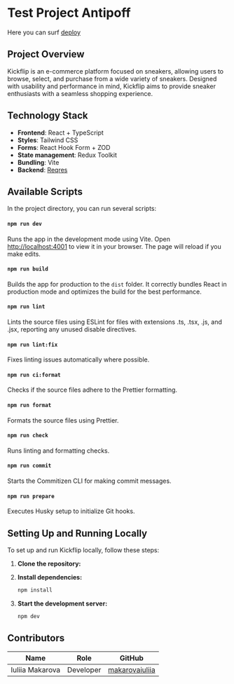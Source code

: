# Test Project Antipoff

Here you can surf [deploy](https://test-antipoff.netlify.app/)

## Project Overview

Kickflip is an e-commerce platform focused on sneakers, allowing users to browse, select, and purchase from a wide variety of sneakers. Designed with usability and performance in mind, Kickflip aims to provide sneaker enthusiasts with a seamless shopping experience.

## Technology Stack

- **Frontend**: React + TypeScript
- **Styles**: Tailwind CSS
- **Forms**: React Hook Form + ZOD
- **State management**: Redux Toolkit
- **Bundling**: Vite
- **Backend**: [Reqres](https://reqres.in/)

## Available Scripts

In the project directory, you can run several scripts:

#### `npm run dev`

Runs the app in the development mode using Vite. Open [http://localhost:4001](http://localhost:4001) to view it in your browser. The page will reload if you make edits.

#### `npm run build`

Builds the app for production to the `dist` folder. It correctly bundles React in production mode and optimizes the build for the best performance.

#### `npm run lint`

Lints the source files using ESLint for files with extensions .ts, .tsx, .js, and .jsx, reporting any unused disable directives.

#### `npm run lint:fix`

Fixes linting issues automatically where possible.

#### `npm run ci:format`

Checks if the source files adhere to the Prettier formatting.

#### `npm run format`

Formats the source files using Prettier.

#### `npm run check`

Runs linting and formatting checks.

#### `npm run commit`

Starts the Commitizen CLI for making commit messages.

#### `npm run prepare`

Executes Husky setup to initialize Git hooks.

## Setting Up and Running Locally

To set up and run Kickflip locally, follow these steps:

1. **Clone the repository:**

2. **Install dependencies:**
   ```bash
   npm install
   ```
3. **Start the development server:**
   ```bash
   npm dev
   ```

## Contributors

| Name            | Role      | GitHub                                                |
| --------------- | --------- | ----------------------------------------------------- |
| Iuliia Makarova | Developer | [makarovaiuliia](https://github.com/makarovaiuliia)   |
